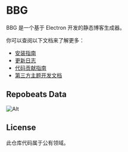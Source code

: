 # BBG

BBG 是一个基于 Electron 开发的静态博客生成器。

你可以查阅以下文档来了解更多：

- [安装指南](/zh-cn/user-guide/installation_guide.md)
- [更新日志](/zh-cn/CHANGELOG.md)
- [代码贡献指南](/zh-cn/developer-guide/CONTRIBUTING.md)
- [第三方主题开发文档](/zh-cn/developer-guide/theme.md)

## Repobeats Data

![Alt](https://repobeats.axiom.co/api/embed/2b43688cbf52e138e774f5c9909c3bac3893390a.svg "Repobeats analytics image")

## License

此仓库代码属于公有领域。
